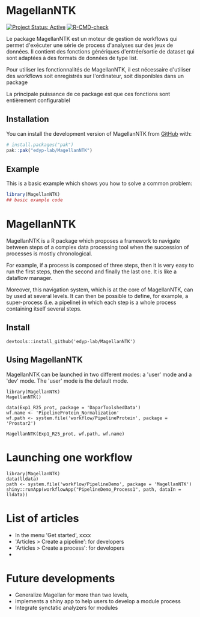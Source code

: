 
# MagellanNTK

<!-- badges: start -->
[![Project Status: Active](https://www.repostatus.org/badges/latest/active.svg)](https://www.repostatus.org/#active)
[![R-CMD-check](https://github.com/edyp-lab/omXplore/actions/workflows/R-CMD-check.yaml/badge.svg)](https://github.com/edyp-lab/MagellanNTK/actions/workflows/R-CMD-check.yaml)
<!-- badges: end -->

Le package MagellanNTK est un moteur de gestion de workflows qui permet d'exécuter une série de process d'analyses sur des jeux de données.
Il contient des fonctions génériques d'entrée/sortie de dataset qui sont adaptées à des formats de données de type list.

Pour utiliser les fonctionnalités de MagellanNTK, il est nécessaire d'utiliser des workflows soit enregistrés sur l'ordinateur, soit disponibles
dans un package



La principale puissance de ce package est que ces fonctions sont entièrement configurableI

## Installation

You can install the development version of MagellanNTK from [GitHub](https://github.com/) with:

``` r
# install.packages("pak")
pak::pak("edyp-lab/MagellanNTK")
```

## Example

This is a basic example which shows you how to solve a common problem:

``` r
library(MagellanNTK)
## basic example code
```

  
# MagellanNTK

MagellanNTK is a R package which proposes a framework to navigate between steps of a complex data processing tool when the succession of processes is mostly chronological.

For example, if a process is composed of three steps, then it is very easy to run the first steps, then the second and finally the last one. It is like a dataflow manager.

Moreover, this navigation system, which is at the core of MagellanNTK, can by used at several levels. It can then be possible to define, for example, a super-process (i.e. a pipeline) in which each step is a whole process containing itself several steps.


## Install

```
devtools::install_github('edyp-lab/MagellanNTK')
```

## Using MagellanNTK


MagellanNTK can be launched in two different modes: a 'user' mode and a 'dev' mode. 
The 'user' mode is the default mode.

```
library(MagellanNTK)
MagellanNTK()

data(Exp1_R25_prot, package = 'DaparToolshedData')
wf.name <- 'PipelineProtein_Normalization'
wf.path <- system.file('workflow/PipelineProtein', package = 'Prostar2')

MagellanNTK(Exp1_R25_prot, wf.path, wf.name)
```


# Launching one workflow

```
library(MagellanNTK)
data(lldata)
path <- system.file('workflow/PipelineDemo', package = 'MagellanNTK')
shiny::runApp(workflowApp("PipelineDemo_Process1", path, dataIn = lldata))

```


# List of articles

* In the menu 'Get started', xxxx
* 'Articles > Create a pipeline': for developers
* 'Articles > Create a process': for developers
* 



# Future developments

* Generalize Magellan for more than two levels,
* implements a shiny app to help users to develop a module process
* Integrate synctatic analyzers for modules
